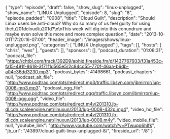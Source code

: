{
  "type": "episode",
  "draft": false,
  "show_slug": "linux-unplugged",
  "show_name": "LINUX Unplugged",
  "episode": 8,
  "slug": "8",
  "episode_padded": "0008",
  "title": "Cloud Guilt",
  "description": "Should Linux users be anti-cloud? Why do so many of us feel guilty for using the\u201dcloud\u201d?\n\nThis week will dig into this conundrum and maybe even solve this more and more complex question.",
  "date": "2013-10-01T17:20:16-07:00",
  "header_image": "/images/shows/linux-unplugged.png",
  "categories": [
    "LINUX Unplugged"
  ],
  "tags": [],
  "hosts": [
    "chris",
    "wes"
  ],
  "guests": [],
  "sponsors": [],
  "podcast_duration": "01:08:31",
  "podcast_file": "https://chtbl.com/track/392D9/aphid.fireside.fm/d/1437767933/f31a453c-fa15-491f-8618-3f71f1d565e5/2c84cd55-770f-46aa-b6db-a04c36dd3230.mp3",
  "podcast_bytes": 41498661,
  "podcast_chapters": null,
  "podcast_alt_file": "http://www.podtrac.com/pts/redirect.mp3/traffic.libsyn.com/jbmirror/lup-0008-mp3.mp3",
  "podcast_ogg_file": "http://www.podtrac.com/pts/redirect.ogg/traffic.libsyn.com/jbmirror/lup-0008-ogg.ogg",
  "video_file": "http://www.podtrac.com/pts/redirect.m4v/201310.jb-dl.cdn.scaleengine.net/linuxun/2013/lup-0008-432p.mp4",
  "video_hd_file": "http://www.podtrac.com/pts/redirect.m4v/201310.jb-dl.cdn.scaleengine.net/linuxun/2013/lup-0008.m4v",
  "video_mobile_file": null,
  "youtube_link": "http://www.youtube.com/watch?v=PTwupp6hIfk",
  "jb_url": "/43897/cloud-guilt-linux-unplugged-8/",
  "fireside_url": "/8"
}

